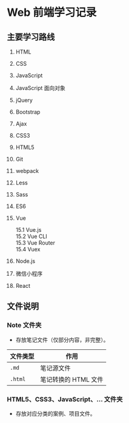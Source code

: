 # Web 前端学习记录

## 主要学习路线

01. HTML
02. CSS
03. JavaScript
04. JavaScript 面向对象
05. jQuery
06. Bootstrap
07. Ajax
08. CSS3
09. HTML5
10. Git
11. webpack
12. Less
13. Sass
14. ES6
15. Vue

    15.1 Vue.js  
    15.2 Vue CLI  
    15.3 Vue Router  
    15.4 Vuex  

16. Node.js
17. 微信小程序
18. React

## 文件说明

### Note 文件夹

- 存放笔记文件（仅部分内容，非完整）。

| 文件类型 | 作用                 |
| -------- | -------------------- |
| `.md`    | 笔记源文件           |
| `.html`  | 笔记转换的 HTML 文件 |

### HTML5、CSS3、JavaScript、... 文件夹

- 存放对应分类的案例、项目文件。
